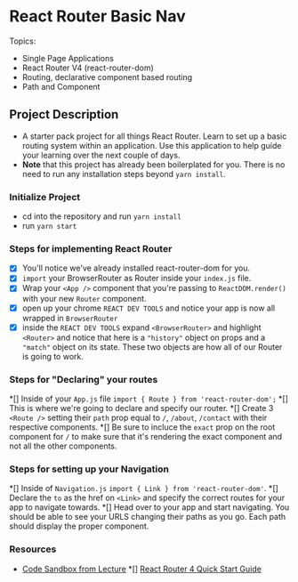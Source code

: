 # React Router Basic Nav

Topics:

* Single Page Applications
* React Router V4 (react-router-dom)
* Routing, declarative component based routing
* Path and Component

## Project Description

* A starter pack project for all things React Router. Learn to set up a basic routing system within an application. Use this application to help guide your learning over the next couple of days.
* **Note** that this project has already been boilerplated for you. There is no need to run any installation steps beyond `yarn install`.

### Initialize Project

* cd into the repository and run `yarn install`
* run `yarn start`

### Steps for implementing React Router

*[x] You'll notice we've already installed react-router-dom for you.
*[x] `import` your BrowserRouter as Router inside your `index.js` file.
*[x] Wrap your `<App />` component that you're passing to `ReactDOM.render()` with your new `Router` component.
*[x] open up your chrome `REACT DEV TOOLS` and notice your app is now all wrapped in `BrowserRouter`
*[x] inside the `REACT DEV TOOLS` expand `<BrowserRouter>` and highlight `<Router>` and notice that here is a `"history"` object on props and a `"match"` object on its state. These two objects are how all of our Router is going to work. 

### Steps for "Declaring" your routes

*[] Inside of your `App.js` file `import { Route } from 'react-router-dom';`
*[] This is where we're going to declare and specify our router.
*[] Create 3 `<Route />` setting their `path` prop equal to `/`, `/about`, `/contact` with their respective components.
*[] Be sure to incluce the `exact` prop on the root component for `/` to make sure that it's rendering the exact component and not all the other components.

### Steps for setting up your Navigation

*[] Inside of `Navigation.js` `import { Link } from 'react-router-dom'`.
*[] Declare the `to` as the href on `<Link>` and specify the correct routes for your app to navigate towards.
*[] Head over to your app and start navigating. You should be able to see your URLS changing their paths as you go. Each path should display the proper component. 

### Resources

* [Code Sandbox from Lecture](https://codesandbox.io/s/n58oqgwmP)
*[] [React Router 4 Quick Start Guide](https://reacttraining.com/react-router/web/guides/quick-start)

